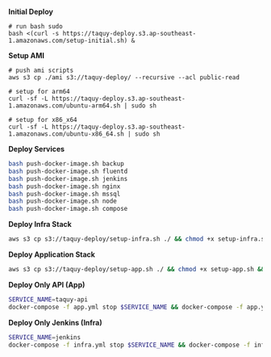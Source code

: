 **Initial Deploy**
```
# run bash sudo
bash <(curl -s https://taquy-deploy.s3.ap-southeast-1.amazonaws.com/setup-initial.sh) &
```

**Setup AMI**
```
# push ami scripts
aws s3 cp ./ami s3://taquy-deploy/ --recursive --acl public-read

# setup for arm64
curl -sf -L https://taquy-deploy.s3.ap-southeast-1.amazonaws.com/ubuntu-arm64.sh | sudo sh

# setup for x86_x64
curl -sf -L https://taquy-deploy.s3.ap-southeast-1.amazonaws.com/ubuntu-x86_64.sh | sudo sh

```

**Deploy Services**
```bash
bash push-docker-image.sh backup
bash push-docker-image.sh fluentd
bash push-docker-image.sh jenkins
bash push-docker-image.sh nginx
bash push-docker-image.sh mssql
bash push-docker-image.sh node
bash push-docker-image.sh compose
```

**Deploy Infra Stack**

```bash
aws s3 cp s3://taquy-deploy/setup-infra.sh ./ && chmod +x setup-infra.sh && bash setup-infra.sh
```


**Deploy Application Stack**
```bash
aws s3 cp s3://taquy-deploy/setup-app.sh ./ && chmod +x setup-app.sh && bash setup-app.sh
```

**Deploy Only API (App)**
```bash
SERVICE_NAME=taquy-api
docker-compose -f app.yml stop $SERVICE_NAME && docker-compose -f app.yml pull $SERVICE_NAME && docker-compose -f app.yml up -d $SERVICE_NAME
```


**Deploy Only Jenkins (Infra)**
```bash
SERVICE_NAME=jenkins
docker-compose -f infra.yml stop $SERVICE_NAME && docker-compose -f infra.yml pull $SERVICE_NAME && docker-compose -f infra.yml up -d $SERVICE_NAME
```